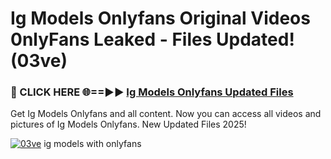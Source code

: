 # Ig Models Onlyfans Original Videos 0nlyFans Leaked - Files Updated! (03ve)

<h3>🔴 CLICK HERE 🌐==►► <a href="https://tinyurl.com/3hn5wdd3" rel="nofollow">Ig Models Onlyfans Updated Files</a></h3>

Get Ig Models Onlyfans and all content. Now you can access all videos and pictures of Ig Models Onlyfans. New Updated Files 2025!

[![03ve](https://i.imgur.com/4HnBqBT.gif)](https://tinyurl.com/3hn5wdd3)
ig models with onlyfans